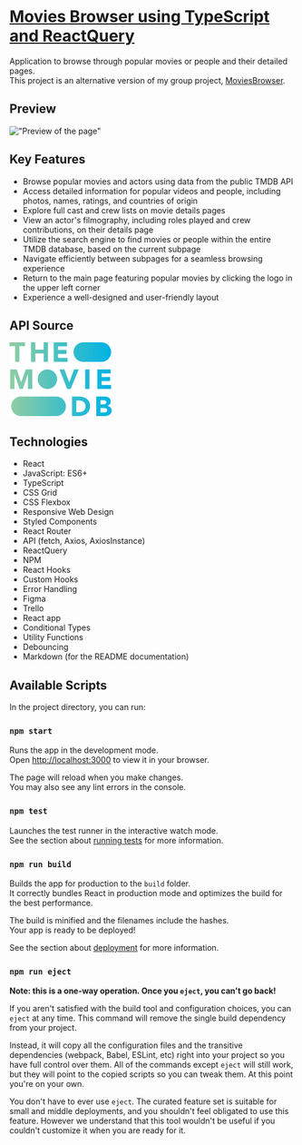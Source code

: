 # [Movies Browser using TypeScript and ReactQuery](https://kaniewskisoftware.github.io/movies-browser-ts-rq/)

Application to browse through popular movies or people and their detailed pages.     
This project is an alternative version of my group project, [MoviesBrowser](https://github.com/KaniewskiSoftware/movie-browser). 

## Preview

!["Preview of the page"](animation.gif)

## Key Features

- Browse popular movies and actors using data from the public TMDB API
- Access detailed information for popular videos and people, including photos, names, ratings, and countries of origin
- Explore full cast and crew lists on movie details pages
- View an actor's filmography, including roles played and crew contributions, on their details page
- Utilize the search engine to find movies or people within the entire TMDB database, based on the current subpage
- Navigate efficiently between subpages for a seamless browsing experience
- Return to the main page featuring popular movies by clicking the logo in the upper left corner
- Experience a well-designed and user-friendly layout

## API Source

[![TMDB](tmdblogo.png)](https://www.themoviedb.org/)

## Technologies

- React
- JavaScript: ES6+
- TypeScript
- CSS Grid
- CSS Flexbox
- Responsive Web Design
- Styled Components
- React Router
- API (fetch, Axios, AxiosInstance)
- ReactQuery
- NPM
- React Hooks
- Custom Hooks
- Error Handling
- Figma
- Trello
- React app
- Conditional Types
- Utility Functions
- Debouncing
- Markdown (for the README documentation)

## Available Scripts

In the project directory, you can run:

### `npm start`

Runs the app in the development mode.\
Open [http://localhost:3000](http://localhost:3000) to view it in your browser.

The page will reload when you make changes.\
You may also see any lint errors in the console.

### `npm test`

Launches the test runner in the interactive watch mode.\
See the section about [running tests](https://facebook.github.io/create-react-app/docs/running-tests) for more information.

### `npm run build`

Builds the app for production to the `build` folder.\
It correctly bundles React in production mode and optimizes the build for the best performance.

The build is minified and the filenames include the hashes.\
Your app is ready to be deployed!

See the section about [deployment](https://facebook.github.io/create-react-app/docs/deployment) for more information.

### `npm run eject`

**Note: this is a one-way operation. Once you `eject`, you can't go back!**

If you aren't satisfied with the build tool and configuration choices, you can `eject` at any time. This command will remove the single build dependency from your project.

Instead, it will copy all the configuration files and the transitive dependencies (webpack, Babel, ESLint, etc) right into your project so you have full control over them. All of the commands except `eject` will still work, but they will point to the copied scripts so you can tweak them. At this point you're on your own.

You don't have to ever use `eject`. The curated feature set is suitable for small and middle deployments, and you shouldn't feel obligated to use this feature. However we understand that this tool wouldn't be useful if you couldn't customize it when you are ready for it.
